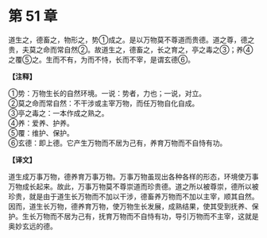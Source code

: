 # 第 51 章

道生之，德畜之，物形之，势①成之。是以万物莫不尊道而贵德。道之尊，德之贵，夫莫之命而常自然②。故道生之，德畜之，长之育之，亭之毒之③；养④之覆⑤之。生而不有，为而不恃，长而不宰，是谓玄德⑥。

**【注释】**

①势：万物生长的自然环境。一说：势者，力也；一说，对立。    
②莫之命而常自然：不干涉或主宰万物，而任万物自化自成。    
③亭之毒之：一本作成之熟之。    
④养：爱养、护养。    
⑤覆：维护、保护。    
⑥玄德：即上德。它产生万物而不居为己有，养育万物而不自恃有功。

**【译文】**

道生成万事万物，德养育万事万物。万事万物虽现出各种各样的形态，环境使万事万物成长起来。故此，万事万物莫不尊崇道而珍贵德。道之所以被尊崇，德所以被珍贵，就是由于道生长万物而不加以干涉，德畜养万物而不加以主宰，顺其自然。因而，道生长万物，德养育万物，使万物生长发展，成熟结果，使其受到抚养、保护。生长万物而不居为己有，抚育万物而不自恃有功，导引万物而不主宰，这就是奥妙玄远的德。
